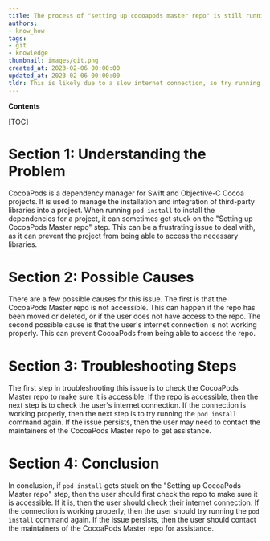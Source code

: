 ```yaml
---
title: The process of "setting up cocoapods master repo" is still running during the 'pod install' command
authors:
- know_how
tags:
- git
- knowledge
thumbnail: images/git.png
created_at: 2023-02-06 00:00:00
updated_at: 2023-02-06 00:00:00
tldr: This is likely due to a slow internet connection, so try running the command again with a better connection.
---
```


**Contents**

[TOC]

# Section 1: Understanding the Problem

CocoaPods is a dependency manager for Swift and Objective-C Cocoa projects. It is used to manage the installation and integration of third-party libraries into a project. When running `pod install` to install the dependencies for a project, it can sometimes get stuck on the "Setting up CocoaPods Master repo" step. This can be a frustrating issue to deal with, as it can prevent the project from being able to access the necessary libraries.

# Section 2: Possible Causes

There are a few possible causes for this issue. The first is that the CocoaPods Master repo is not accessible. This can happen if the repo has been moved or deleted, or if the user does not have access to the repo. The second possible cause is that the user's internet connection is not working properly. This can prevent CocoaPods from being able to access the repo.

# Section 3: Troubleshooting Steps

The first step in troubleshooting this issue is to check the CocoaPods Master repo to make sure it is accessible. If the repo is accessible, then the next step is to check the user's internet connection. If the connection is working properly, then the next step is to try running the `pod install` command again. If the issue persists, then the user may need to contact the maintainers of the CocoaPods Master repo to get assistance.

# Section 4: Conclusion

In conclusion, if `pod install` gets stuck on the "Setting up CocoaPods Master repo" step, then the user should first check the repo to make sure it is accessible. If it is, then the user should check their internet connection. If the connection is working properly, then the user should try running the `pod install` command again. If the issue persists, then the user should contact the maintainers of the CocoaPods Master repo for assistance.
